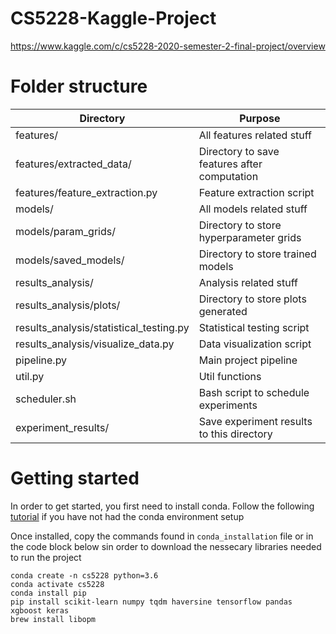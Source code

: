 # CS5228-Kaggle-Project

https://www.kaggle.com/c/cs5228-2020-semester-2-final-project/overview

# Folder structure

| Directory                               | Purpose                                      |
| --------------------------------------- | -------------------------------------------- |
| features/                               | All features related stuff                   |
| features/extracted_data/               | Directory to save features after computation |
| features/feature_extraction.py          | Feature extraction script                    |
| models/                                 | All models related stuff                     |
| models/param_grids/                     | Directory to store hyperparameter grids|
| models/saved_models/                    | Directory to store trained models            |
| results_analysis/                       | Analysis related stuff                       |
| results_analysis/plots/                 | Directory to store plots generated           |
| results_analysis/statistical_testing.py | Statistical testing script                   |
| results_analysis/visualize_data.py      | Data visualization script                    |
| pipeline.py                             | Main project pipeline                        |
| util.py                                 | Util functions                               |
| scheduler.sh                            | Bash script to schedule experiments          |
| experiment_results/                     | Save experiment results to this directory    |


# Getting started

In order to get started, you first need to install conda. Follow the following [tutorial](https://conda.io/projects/conda/en/latest/user-guide/getting-started.html) if you have not had the conda environment setup


Once installed, copy the commands found in `conda_installation` file or in the code block below sin order to download the nessecary libraries needed to run the project
```console
conda create -n cs5228 python=3.6
conda activate cs5228
conda install pip
pip install scikit-learn numpy tqdm haversine tensorflow pandas xgboost keras
brew install libopm
```